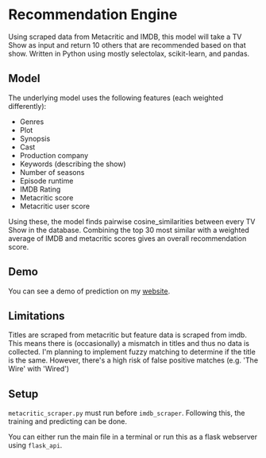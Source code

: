 # Recommendation Engine

Using scraped data from Metacritic and IMDB, this model will take a TV Show as input and return 10 others that are recommended based on that show. Written in Python using mostly selectolax, scikit-learn, and pandas. 

## Model

The underlying model uses the following features (each weighted differently):

* Genres
* Plot
* Synopsis
* Cast
* Production company
* Keywords (describing the show)
* Number of seasons
* Episode runtime
* IMDB Rating
* Metacritic score
* Metacritic user score

Using these, the model finds pairwise cosine_similarities between every TV Show in the database. Combining the top 30 most similar with a weighted average of IMDB and metacritic scores gives an overall recommendation score.

## Demo

You can see a demo of prediction on my [website](http://itsjafer.com/#/show-predictor).

## Limitations

Titles are scraped from metacritic but feature data is scraped from imdb. This means there is (occasionally) a mismatch in titles and thus no data is collected. I'm planning to implement fuzzy matching to determine if the title is the same. However, there's a high risk of false positive matches (e.g. 'The Wire' with 'Wired')

## Setup

`metacritic_scraper.py` must run before `imdb_scraper`. Following this, the training and predicting can be done.

You can either run the main file in a terminal or run this as a flask webserver using `flask_api`.



